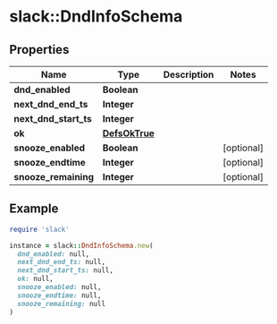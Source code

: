 # slack::DndInfoSchema

## Properties

| Name | Type | Description | Notes |
| ---- | ---- | ----------- | ----- |
| **dnd_enabled** | **Boolean** |  |  |
| **next_dnd_end_ts** | **Integer** |  |  |
| **next_dnd_start_ts** | **Integer** |  |  |
| **ok** | [**DefsOkTrue**](DefsOkTrue.md) |  |  |
| **snooze_enabled** | **Boolean** |  | [optional] |
| **snooze_endtime** | **Integer** |  | [optional] |
| **snooze_remaining** | **Integer** |  | [optional] |

## Example

```ruby
require 'slack'

instance = slack::DndInfoSchema.new(
  dnd_enabled: null,
  next_dnd_end_ts: null,
  next_dnd_start_ts: null,
  ok: null,
  snooze_enabled: null,
  snooze_endtime: null,
  snooze_remaining: null
)
```

